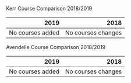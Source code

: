 Kerr Course Comparison 2018/2019

|2019|2018|
|------------------:|---------------------:|
| No courses added|No courses changes|

Avendelle Course Comparison 2018/2019

|2019|2018|
|------------------:|---------------------:|
| No courses added|No courses changes|

<!--stackedit_data:
eyJoaXN0b3J5IjpbLTE3MTE3NzM5MDQsMTAzNjUyMTExN119
-->